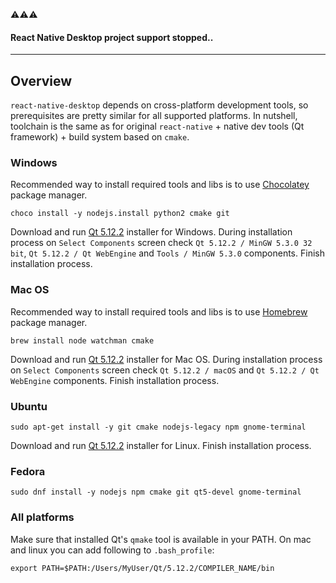 :warning::warning::warning:
#### React Native Desktop project support stopped..

---
## Overview

`react-native-desktop` depends on cross-platform development tools, so prerequisites are pretty similar for all supported platforms. In nutshell, toolchain is the same as for original `react-native` + native dev tools (Qt framework) + build system based on `cmake`.

### Windows

Recommended way to install required tools and libs is to use [Chocolatey](https://chocolatey.org/) package manager.

```
choco install -y nodejs.install python2 cmake git
```

Download and run [Qt 5.12.2](https://download.qt.io/archive/qt/5.12/5.12.2/qt-opensource-windows-x86-5.12.2.exe) installer for Windows. During installation process on `Select Components` screen check `Qt 5.12.2 / MinGW 5.3.0 32 bit`, `Qt 5.12.2 / Qt WebEngine` and `Tools / MinGW 5.3.0` components. Finish installation process.

### Mac OS

Recommended way to install required tools and libs is to use [Homebrew](https://brew.sh/) package manager.

```
brew install node watchman cmake
```

Download and run [Qt 5.12.2](https://download.qt.io/archive/qt/5.12/5.12.2/qt-opensource-mac-x64-5.12.2.dmg) installer for Mac OS. During installation process on `Select Components` screen check `Qt 5.12.2 / macOS` and `Qt 5.12.2 / Qt WebEngine` components. Finish installation process.

### Ubuntu

```
sudo apt-get install -y git cmake nodejs-legacy npm gnome-terminal
```

Download and run [Qt 5.12.2](https://download.qt.io/archive/qt/5.12/5.12.2/qt-opensource-linux-x64-5.12.2.run) installer for Linux. Finish installation process.

### Fedora

```
sudo dnf install -y nodejs npm cmake git qt5-devel gnome-terminal
```

### All platforms

Make sure that installed Qt's `qmake` tool is available in your PATH.
On mac and linux you can add following to `.bash_profile`:

`export PATH=$PATH:/Users/MyUser/Qt/5.12.2/COMPILER_NAME/bin`
